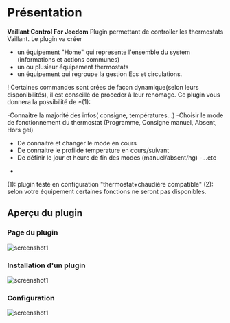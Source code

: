 # Présentation

**Vaillant Control For Jeedom** 
Plugin permettant de controller les thermostats Vaillant.
Le plugin va créer 
- un équipement "Home" qui represente l'ensemble du system (informations et actions communes)
- un ou plusieur équipement thermostats
- un équipement qui regroupe la gestion Ecs et circulations.

! Certaines commandes sont crées de façon dynamique(selon leurs disponibilités), il est conseillé de proceder à leur renomage.
Ce plugin vous donnera la possibilité de *(1):

-Connaitre la majorité des infos( consigne, températures...)
-Choisir le mode de fonctionnement du thermostat (Programme, Consigne manuel, Absent, Hors gel)
- De connaitre et changer le mode en cours
- De connaitre le profilde temperature en cours/suivant  
- De définir le jour et heure de fin des modes (manuel/absent/hg)
-...etc


*
(1): plugin testé en configuration "thermostat+chaudière compatible"
(2): selon votre équipement certaines fonctions ne seront pas disponibles.


## Aperçu du plugin

### Page du plugin
![screenshot1](https://limad.github.io/plugins-docs/plugin-VaillantControl/images/VaillantControl_screenshot4.PNG)

### Installation d'un plugin
![screenshot1](https://limad.github.io/plugins-docs/plugin-VaillantControl/images/VaillantControl_doc1.PNG)

### Configuration
![screenshot1](https://limad.github.io/plugins-docs/plugin-VaillantControl/images/VaillantControl_doc2.PNG)

